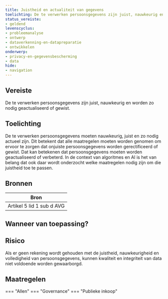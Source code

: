 ```yaml
---
title: Juistheid en actualiteit van gegevens
toelichting: De te verwerken persoonsgegevens zijn juist, nauwkeurig en worden zo nodig geactualiseerd of gewist.
status_vereiste:
- geldend
levenscyclus:
- probleemanalyse
- ontwerp
- dataverkenning-en-datapreparatie
- ontwikkelen
onderwerp:
- privacy-en-gegevensbescherming
- data
hide:
- navigation
---
```


<!-- tags -->
## Vereiste

De te verwerken persoonsgegevens zijn juist, nauwkeurig en worden zo nodig geactualiseerd of gewist.

## Toelichting

De te verwerken persoonsgegevens moeten nauwkeurig, juist en zo nodig actueel zijn.
Dit betekent dat alle maatregelen moeten worden genomen om ervoor te zorgen dat onjuiste persoonsgegevens worden gerectificeerd of gewist.
Dat kan betekenen dat persoonsgegevens moeten worden geactualiseerd of verbeterd.
In de context van algoritmes en AI is het van belang dat ook daar wordt onderzocht welke maatregelen nodig zijn om die juistheid toe te passen.



## Bronnen

| Bron                        |
|-----------------------------|
|Artikel 5 lid 1 sub d AVG|

## Wanneer van toepassing?


## Risico

Als er geen rekening wordt gehouden met de juistheid, nauwkeurigheid en volledigheid van persoonsgegevens, kunnen kwaliteit en integriteit van data niet voldoende worden gewaarborgd.

## Maatregelen

=== "Allen"
	<!-- list_maatregelen vereiste/juistheid_en_actualiteit_van_persoonsgegevens -->
=== "Governance"
	<!-- list_maatregelen vereiste/juistheid_en_actualiteit_van_persoonsgegevens onderwerp/governance -->
=== "Publieke inkoop"
	<!-- list_maatregelen vereiste/juistheid_en_actualiteit_van_persoonsgegevens onderwerp/publieke-inkoop -->
